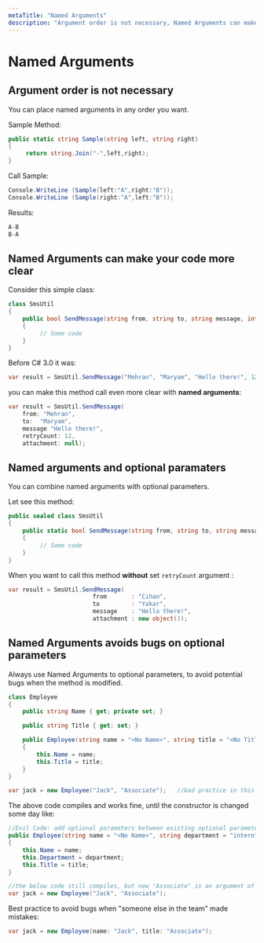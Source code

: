 ```yaml
---
metaTitle: "Named Arguments"
description: "Argument order is not necessary, Named Arguments can make your code more clear, Named arguments and optional paramaters, Named Arguments avoids bugs on optional parameters"
---
```


# Named Arguments




## Argument order is not necessary


You can place named arguments in any order you want.

Sample Method:

```cs
public static string Sample(string left, string right)
{
     return string.Join("-",left,right);
}

```

Call Sample:

```cs
Console.WriteLine (Sample(left:"A",right:"B"));
Console.WriteLine (Sample(right:"A",left:"B"));

```

Results:

```cs
A-B
B-A

```



## Named Arguments can make your code more clear


Consider this simple class:

```cs
class SmsUtil
{
    public bool SendMessage(string from, string to, string message, int retryCount, object attachment)
    {
         // Some code
    }
}

```

Before C# 3.0 it was:

```cs
var result = SmsUtil.SendMessage("Mehran", "Maryam", "Hello there!", 12, null);

```

you can make this method call even more clear with **named arguments**:

```cs
var result = SmsUtil.SendMessage(
    from: "Mehran",
    to:  "Maryam",
    message "Hello there!",
    retryCount: 12,
    attachment: null);

```



## Named arguments and optional paramaters


You can combine named arguments with optional parameters.

Let see this method:

```cs
public sealed class SmsUtil
{
    public static bool SendMessage(string from, string to, string message, int retryCount = 5, object attachment = null)
    {
         // Some code
    }
}

```

When you want to call this method **without** set `retryCount` argument  :

```cs
var result = SmsUtil.SendMessage(
                        from       : "Cihan",
                        to         : "Yakar",
                        message    : "Hello there!",
                        attachment : new object());

```



## Named Arguments avoids bugs on optional parameters


Always use Named Arguments to optional parameters, to avoid potential bugs when the method is modified.

```cs
class Employee
{
    public string Name { get; private set; }

    public string Title { get; set; }

    public Employee(string name = "<No Name>", string title = "<No Title>")
    {
        this.Name = name;
        this.Title = title;
    }
}

var jack = new Employee("Jack", "Associate");   //bad practice in this line

```

The above code compiles and works fine, until the constructor is changed some day like:

```cs
//Evil Code: add optional parameters between existing optional parameters
public Employee(string name = "<No Name>", string department = "intern", string title = "<No Title>")
{
    this.Name = name;
    this.Department = department;
    this.Title = title;
}

//the below code still compiles, but now "Associate" is an argument of "department"
var jack = new Employee("Jack", "Associate");

```

Best practice to avoid bugs when "someone else in the team" made mistakes:

```cs
var jack = new Employee(name: "Jack", title: "Associate");

```

